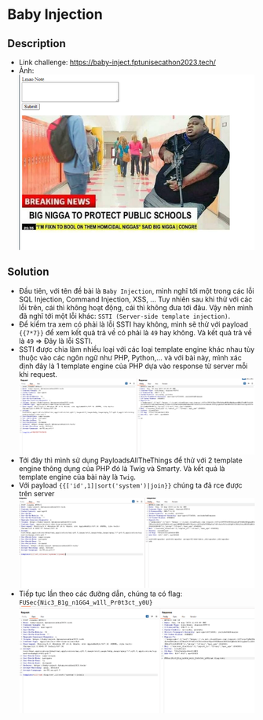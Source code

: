 # Baby Injection

## Description
- Link challenge: https://baby-inject.fptunisecathon2023.tech/
- Ảnh: ![image](img/1.png)

## Solution
- Đầu tiên, với tên đề bài là `Baby Injection`, mình nghĩ tới một trong các lỗi SQL Injection, Command Injection, XSS, ... Tuy nhiên sau khi thử với các lỗi trên, cái thì không hoạt động, cái thì không đưa tới đâu. Vậy nên mình đã nghĩ tới một lỗi khác: `SSTI (Server-side template injection)`.
- Để kiểm tra xem có phải là lỗi SSTI hay không, mình sẽ thử với payload `{{7*7}}` để xem kết quả trả về có phải là `49` hay không. Và kết quả trả về là `49` => Đây là lỗi SSTI.
- SSTI được chia làm nhiều loại với các loại template engine khác nhau tùy thuộc vào các ngôn ngữ như PHP, Python,... và với bài này, mình xác định đây là 1 template engine của PHP dựa vào response từ server mỗi khi request. 
![image](img/2.png)
- Tới đây thì mình sử dụng PayloadsAllTheThings để thử với 2 template engine thông dụng của PHP đó là Twig và Smarty. Và kết quả là template engine của bài này là `Twig`.
- Với payload `{{['id',1]|sort('system')|join}}` chúng ta đã rce được trên server
![image](img/3.png)
- Tiếp tục lần theo các đường dẫn, chúng ta có flag: `FUSec{Nic3_B1g_n1GG4_w1ll_Pr0t3ct_y0U}`
![image](img/4.png)
